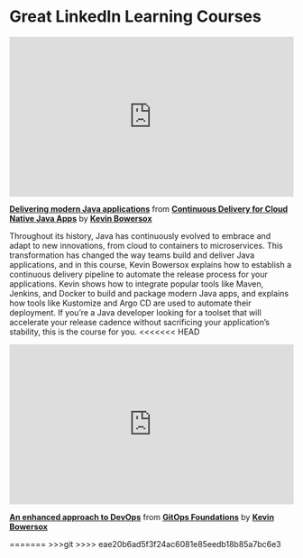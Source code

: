 <h1>Great LinkedIn Learning Courses</h1>

<div style="position:relative;height:0;padding-bottom:56.25%"><iframe width="640" height="360" src="https://www.linkedin.com/learning/embed/continuous-delivery-for-cloud-native-java-apps/delivering-modern-java-applications?autoplay=true&claim=AQGTFivRnfaz5AAAAYLghwR3YBpAX6dNDPSopWcE3_1YMq4KJrBB1tlsXv1F3lhsfFX06CtFs69eflIBUII8lNryBkWaHHGvbifuzGMwTsnoO4QP0kVRHNnrw7U-WlTa1d4ZrjNZKfc-aCDF6vjODhWT6_iU_TYzUabkhmT4T5SsGyn1hI05HYU7_yPcB7bZIZRw2WNGlPFzTttR845mmaRzezMTTzW1tImVu5MuQhFWQo1FrUWLKVo5mIjcbDPEthLHizEDUDMSQLR7zdLBCnG5dI0FEEH6nSrW0gOcxqnjOh_QkDkpRQaqVcDe05g_Hs1BrYfVcNK1u-J4B9RHKAGDbyjqe5fBHNF-T-tFuzTpr7i4CUiE_UFZrF49wZxeKnBKYfIhqUltIrIDw60yd1BMRQDyjEVYNme8BNKyi9JyxbnhWgM_Afwt0DFPeaqRigFFM8cIp6zdGX0XNX1nWxgdGtPBysElG7DWwGW2Dq6o0G5iMYpcP8C05UviIIAl7EYkj04_MrhgNcU9XHaYSxh-RLorEoozD7Zoed8qP_vv60k2G7oN5Nw3cEhAbIhtlVoyjTJ9bVeUd5y0FF9gSyfey1LxWa_UJ3BYwpk_PvQ7zjFvHzHSjHNlQVjZkHF0_CC11oR9n-ZjJTwRYAU_q6iZhUAv-jiREOdV6hEaQdQuBrI4eEGkRsA5rso4ERPJR3A9B8D2ONkkL6yjtRtY6Goh8zZNYsS03tgnl_lTh6CeEDy2KS1EDw67OOqE70NPyKSEzWnugab3jAQBuhPB2mNF7rPRWpWwE4c_1leNby1gtTCdHhxsfTyzcJ2QO_D7gvncXXvhnwRK7FjmxK1jusUYNciHrusXDQFawApqxPYCXjoTMcUI0zeZBhyKz2oKgksKCFkQAL0fduc3uYQ29TcgeY9hUV5VBh8a8KsUw2LJZUb_dK_5VvdgPCJDG1hGDy26gOdjdFQuFcTQjh25h2FCDX-hpLFdFxWkUjnidvlHxPEs2iANQY1UebzuaTYtSsDnCaduNiElULh9r9hDZDKIlWwm6xuW46ZUediWEfw0syGzR5ZHNSnhLI-3_QIT2xPB5ka37QwWCWDjq-WaXvoHRRtHJs0BhYbkDkRaMy2ZZi0ihGi9VAz3FQmUeR04DD0QOix-v3f22JuvkuZGURaeFpvHPzb4S64&lipi=urn%3Ali%3Apage%3Ad_learning_content%3BZF5ZwpVaRTSxBr42lW405Q%3D%3D&licu" mozallowfullscreen="true" webkitallowfullscreen="true" allowfullscreen="true" frameborder="0" style="position:absolute;width:100%;height:100%;left:0"></iframe></div><p><strong><a href="https://www.linkedin.com/learning/continuous-delivery-for-cloud-native-java-apps/delivering-modern-java-applications?trk=embed_lil">Delivering modern Java applications</a></strong> from <strong><a href="https://www.linkedin.com/learning/continuous-delivery-for-cloud-native-java-apps?trk=embed_lil">Continuous Delivery for Cloud Native Java Apps</a></strong> by <strong><a href="https://www.linkedin.com/learning/instructors/kevin-bowersox?trk=embed_lil">Kevin Bowersox</a></strong></p>

Throughout its history, Java has continuously evolved to embrace and adapt to new innovations, from cloud to containers to microservices. This transformation has changed the way teams build and deliver Java applications, and in this course, Kevin Bowersox explains how to establish a continuous delivery pipeline to automate the release process for your applications. Kevin shows how to integrate popular tools like Maven, Jenkins, and Docker to build and package modern Java apps, and explains how tools like Kustomize and Argo CD are used to automate their deployment. If you’re a Java developer looking for a toolset that will accelerate your release cadence without sacrificing your application’s stability, this is the course for you.
<<<<<<< HEAD

<div style="position:relative;height:0;padding-bottom:56.25%"><iframe width="640" height="360" src="https://www.linkedin.com/learning/embed/gitops-foundations/an-enhanced-approach-to-devops?autoplay=true&claim=AQEeLvYnkzYAsQAAAYLgluEsd2DpWlPqG6nVr8M98o70KxTew5Nz9aAP0kNXyNHPyny7ysjYjisGe6fCnlLVsI0OxD2wPDoElM9fIcbbIhSelgyY2bFLYpZimCdEihFxpfmSRwj2-SV-84q33agCufN1f7L-M0-jsi08czYCEBDjte-74XBkZ9N6DLeG-ABGgTm2Yn4xsjIJ2go33YFdPWOHvN4kQOtZcB-9n9VWwWVhTLP5A0mVH6lPI7iIp8iowUHyoguKO0HxVtHakt395HK_AHab_dwZ7KWt-vsAl6DW9XIB7mXqRZnjLGz25jr28fV9fsjZ3ACq-nozprJHBo1jHhO10k_mE-6RMZPNbEtykRUH9pxITGv5Wc0f_FhSO7Y7PbhBjyHDTtwHakxplm8GDPeGKGhKxSkZTeVeSwuvVYncAsz-3MTt6QlLSJJxXNpVInsMqU7jfj_GA_ChskV1S4Gz-jD3zP78-v7hpIEdkH579cXpAbp3qSxAkuLQVASue7Rvf3fA33BkoXdUVJGWAt8fM27nlFwZ0pLJBJhUzNvZQ_Hzaenmp47cF64oFS3VvJDqxfaAS1A_S9N9SJShxjTdbQvZkJI8NLWv7OvduaSdnMrPUH1Q_aoR5So1KOCYJYQcXnqqNYiqY6ersOv8IY9KFg6K9wmQT-i7-dpUIOqEgY8KW_y8Hbiqc2uWEUjzt2h-sYJ7DU2Mdon91-C3V37o6b3lqvBLugrH5LQM65JC3x9YfdkrlEbrZym6rd4GAIJEMs3aBJF5GMqdBJKlol-xL2aaP2sqOr7ptpX_cjV_i6byJKs8LGfk5DUAaSJHwx4aH85JHTaDIJ4DuXcXJ-Diznw9zUG1KhafR-ITbyDUpOoQO_4cT88GPfLW06kISwzncPh4zh_d-ZBPqRYrx_zbXHTZY67goipgOdjWlaq4cIS0oI2XL5wHcyGjEBLCvH1CxmawomNQ8Jll0i6-UulDzPHKjeokGBZXPdHVy2RpnwfRgOP4gAkpbNSjzPL8R25RZz5Do8WXxhj-bY8UmJNkjcVDP8Pu0YoIwMcDAXaFiAfc3oHLCs7zz8_KZP3Vmkg3dCEZYhvDN3VhyMeEgj_mdgHCNqnlFeTy-p8v9YfjipGZkCMpF9ri3pYB6TtMJYogIXFKKpI_yd0eG_cbEIFwYh0Pit4&lipi=urn%3Ali%3Apage%3Ad_learning_content%3B3089Y25GQ%2B6GX3S8ddyDyA%3D%3D&licu" mozallowfullscreen="true" webkitallowfullscreen="true" allowfullscreen="true" frameborder="0" style="position:absolute;width:100%;height:100%;left:0"></iframe></div><p><strong><a href="https://www.linkedin.com/learning/gitops-foundations/an-enhanced-approach-to-devops?trk=embed_lil">An enhanced approach to DevOps</a></strong> from <strong><a href="https://www.linkedin.com/learning/gitops-foundations?trk=embed_lil">GitOps Foundations</a></strong> by <strong><a href="https://www.linkedin.com/learning/instructors/kevin-bowersox?trk=embed_lil">Kevin Bowersox</a></strong></p>
=======
>>>git >>>> eae20b6ad5f3f24ac6081e85eedb18b85a7bc6e3

